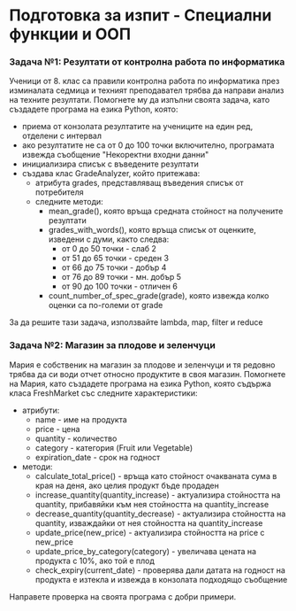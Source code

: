 # Подготовка за изпит - Специални функции и ООП

### Задача №1: Резултати от контролна работа по информатика

Ученици от 8. клас са правили контролна работа по информатика през 
изминалата седмица и техният преподавател трябва да направи анализ на 
техните резултати. Помогнете му да изпълни своята задача, като създадете
програма на езика Python, която:
- приема от конзолата резултатите на учениците на един ред, отделени с интервал
- ако резултатите не са от 0 до 100 точки включително, програмата извежда съобщение "Некоректни входни данни"
- инициализира списък с въведените резултати
- създава клас GradeAnalyzer, който притежава:
  - атрибута grades, представляващ въведения списък от потребителя
  - следните методи:
    - mean_grade(), която връща средната стойност на получените резултати
    - grades_with_words(), която връща списък от оценките, изведени с думи, както следва:
      - от 0 до 50 точки - слаб 2
      - от 51 до 65 точки - среден 3
      - от 66 до 75 точки - добър 4
      - от 76 до 89 точки - мн. добър 5
      - от 90 до 100 точки - отличен 6
    - count_number_of_spec_grade(grade), която извежда колко оценки са по-големи от grade <br>

За да решите тази задача, използвайте lambda, map, filter и reduce


### Задача №2: Магазин за плодове и зеленчуци
Мария е собственик на магазин за плодове и зеленчуци и тя 
редовно трябва да си води отчет относно продуктите в своя магазин.
Помогнете на Мария, като създадете програма на езика Python, 
която съдържа класа FreshMarket със следните характеристики:
- атрибути:
  - name - име на продукта
  - price - цена 
  - quantity - количество
  - category - категория (Fruit или Vegetable)
  - expiration_date - срок на годност
- методи:
  - calculate_total_price() - връща като стойност очакваната сума в края на деня, ако целия продукт бъде продаден
  - increase_quantity(quantity_increase) - актуализира стойността на quantity, прибавяйки към нея стойността на quantity_increase 
  - decrease_quantity(quantity_decrease) - актуализира стойността на quantity, изваждайки от нея стойността на quantity_increase
  - update_price(new_price) - актуализира стойността на price с new_price
  - update_price_by_category(category) - увеличава цената на продукта с 10%, ако той е плод
  - check_expiry(current_date) - проверява дали датата на годност на продукта е изтекла и извежда в конзолата подходящо съобщение

Направете проверка на своята програма с добри примери.